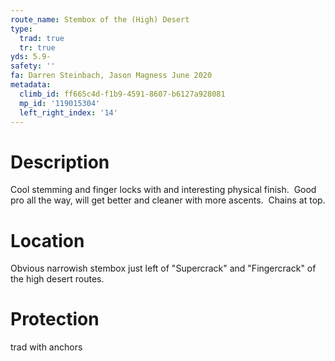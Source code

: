 ```yaml
---
route_name: Stembox of the (High) Desert
type:
  trad: true
  tr: true
yds: 5.9-
safety: ''
fa: Darren Steinbach, Jason Magness June 2020
metadata:
  climb_id: ff665c4d-f1b9-4591-8607-b6127a928081
  mp_id: '119015304'
  left_right_index: '14'
---
```

# Description
Cool stemming and finger locks with and interesting physical finish.  Good pro all the way, will get better and cleaner with more ascents.  Chains at top.

# Location
Obvious narrowish stembox just left of "Supercrack" and "Fingercrack" of the high desert routes.

# Protection
trad with anchors
